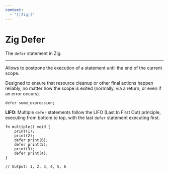 ```yaml
---
context:
  - "[[Zig]]"
---
```


# Zig Defer

The `defer` statement in Zig.

---

Allows to postpone the execution of a statement until the end of the current scope.

Designed to ensure that resource cleanup or other final actions happen reliably, no matter how the scope is exited (normally, via a return, or even if an error occurs).

```zig
defer some_expression;
```

**LIFO**: Multiple `defer` statements follow the LIFO (Last In First Out) principle, executing from bottom to top, with the last `defer` statement executing first.

```zig
fn multiple() void {
    print(1);
    print(2);
    defer print(6);
    defer print(5);
    print(3);
    defer print(4);
}

// Output: 1, 2, 3, 4, 5, 6
```
